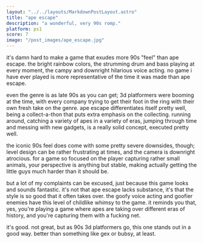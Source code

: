 ```yaml
---
layout: "../../layouts/MarkdownPostLayout.astro"
title: "ape escape"
description: "a wonderful, very 90s romp."
platform: ps1
score: 7
image: "/post_images/ape_escape.jpg"
---
```

it's damn hard to make a game that exudes more 90s "feel" than ape escape. the bright rainbow colors, the strumming drum and bass playing at every moment, the campy and downright hilarious voice acting. no game i have ever played is more representative of the time it was made than ape escape.

even the genre is as late 90s as you can get; 3d platformers were booming at the time, with every company trying to get their foot in the ring with their own fresh take on the genre. ape escape differentiates itself pretty well, being a collect-a-thon that puts extra emphasis on the collecting. running around, catching a variety of apes in a variety of eras, jumping through time and messing with new gadgets, is a really solid concept, executed pretty well.

the iconic 90s feel does come with some pretty severe downsides, though; level design can be rather frustrating at times, and the camera is downright atrocious. for a game so focused on the player capturing rather small animals, your perspective is anything but stable, making actually getting the little guys much harder than it should be.

but a lot of my complaints can be excused, just because this game looks and sounds fantastic. it's not that ape escape lacks substance, it's that the style is so good that it often takes over. the goofy voice acting and goofier enemies have this level of childlike whimsy to the game. it reminds you that, yes, you're playing a game where apes are taking over different eras of history, and you're capturing them with a fucking net.

it's good. not great, but as 90s 3d platformers go, this one stands out in a good way. better than something like gex or bubsy, at least.